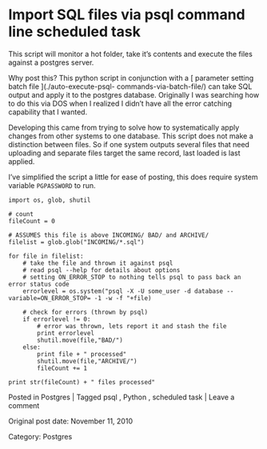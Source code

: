 # Import SQL files via psql command line scheduled task

This script will monitor a hot folder, take it’s contents and execute the
files against a postgres server.

Why post this? This python script in conjunction with a [ parameter setting
batch file ](./auto-execute-psql-
commands-via-batch-file/) can take SQL output and apply it to the postgres
database. Originally I was searching how to do this via DOS when I realized I
didn’t have all the error catching capability that I wanted.

Developing this came from trying to solve how to systematically apply changes
from other systems to one database. This script does not make a distinction
between files. So if one system outputs several files that need uploading and
separate files target the same record, last loaded is last applied.

I’ve simplified the script a little for ease of posting, this does require
system variable ` PGPASSWORD ` to run.

    
    
    import os, glob, shutil
    
    # count
    fileCount = 0
    
    # ASSUMES this file is above INCOMING/ BAD/ and ARCHIVE/
    filelist = glob.glob("INCOMING/*.sql")
    
    for file in filelist:
        # take the file and thrown it against psql
        # read psql --help for details about options
        # setting ON_ERROR_STOP to nothing tells psql to pass back an error status code
        errorlevel = os.system("psql -X -U some_user -d database --variable=ON_ERROR_STOP= -1 -w -f "+file)
    
        # check for errors (thrown by psql)
        if errorlevel != 0:
            # error was thrown, lets report it and stash the file
            print errorlevel
            shutil.move(file,"BAD/")
        else:
            print file + " processed"
            shutil.move(file,"ARCHIVE/")
            fileCount += 1
    
    print str(fileCount) + " files processed"
    

Posted in Postgres | Tagged psql , Python , scheduled task | Leave a comment 


Original post date: November 11, 2010

Category: Postgres